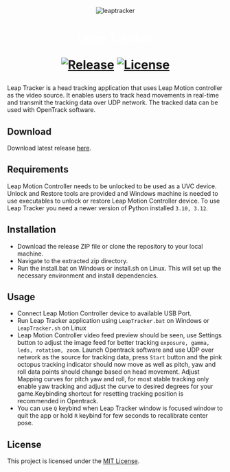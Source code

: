 <div align="center">

![leaptracker](https://github.com/serifpersia/leap-headtracker/assets/62844718/515eddf8-9f61-4832-a2f9-3827e5781023)

<h1><span class="piano-text" style="color: white;">Leap Tracker</span>

[![Release](https://img.shields.io/github/release/serifpersia/pianolux-esp32.svg?style=flat-square)](https://github.com/serifpersia/leap-headtracker-esp32/releases)
[![License](https://img.shields.io/github/license/serifpersia/pianolux-esp32?color=blue&style=flat-square)](https://raw.githubusercontent.com/serifpersia/leap-headtracker/master/LICENSE)

</div>

Leap Tracker is a head tracking application that uses Leap Motion controller as the video source. It enables users to track head movements in real-time and transmit the tracking data over UDP network. The tracked data can be used with OpenTrack software.

## Download
Download latest release [here](https://github.com/serifpersia/leap-headtracker/releases).

## Requirements
Leap Motion Controller needs to be unlocked to be used as a UVC device.
Unlock and Restore tools are provided and Windows machine is needed to use executables to unlock or restore Leap Motion Controller device.
To use Leap Tracker you need a newer version of Python installed `3.10, 3.12`.

## Installation
- Download the release ZIP file or clone the repository to your local machine.
- Navigate to the extracted zip directory.
- Run the install.bat on Windows or install.sh on Linux. This will set up the necessary environment and install dependencies.

## Usage
- Connect Leap Motion Controller device to available USB Port.
- Run Leap Tracker application using `LeapTracker.bat` on Windows or `LeapTracker.sh` on Linux
- Leap Motion Controller video feed preview should be seen, use Settings button to adjust the image feed for better tracking `exposure, gamma, leds, rotatiom, zoom`.
Launch Opentrack software and use UDP over network as the source for tracking data, press `Start` button and the pink octopus tracking indicator should now move as well as pitch, yaw and roll data points should change based on head movement. Adjust Mapping curves for pitch yaw and roll, for most stable tracking only enable yaw tracking and adjust the curve to desired degrees for your game.Keybinding shortcut for resetting tracking position is recommended in Opentrack.
- You can use `Q` keybind when Leap Tracker window is focused window to quit the app or hold `R` keybind for few seconds to recalibrate center pose.

## License
This project is licensed under the [MIT License](LICENSE).
